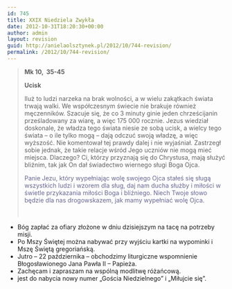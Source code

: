 ```yaml
---
id: 745
title: XXIX Niedziela Zwykła
date: 2012-10-31T18:20:30+00:00
author: admin
layout: revision
guid: http://anielaolsztynek.pl/2012/10/744-revision/
permalink: /2012/10/744-revision/
---
```

> **Mk 10,  35-45**
> 
> **Ucisk**
> 
> Iluż to ludzi narzeka na brak wolności, a w wielu zakątkach świata trwają walki. We współczesnym świecie nie brakuje również męczenników. Szacuje się, że co 3 minuty ginie jeden chrześcijanin prześladowany za wiarę, a więc 175 000 rocznie. Jezus wiedział doskonale, że władza tego świata niesie ze sobą ucisk, a wielcy tego świata &#8211; o ile tylko mogą &#8211; dają odczuć swoją władzę, a więc wyższość. Nie komentował tej prawdy dalej i nie wyjaśniał. Zastrzegł sobie jednak, że takie relacje wśród Jego uczniów nie mogą mieć miejsca. Dlaczego? Ci, którzy przyznają się do Chrystusa, mają służyć bliźnim, tak jak On dał świadectwo wiernego sługi Boga Ojca.
> 
> <span style="color: #666699;">Panie Jezu, który wypełniając wolę swojego Ojca stałeś się sługą wszystkich ludzi i wzorem dla sług, daj nam ducha służby i miłości w świetle przykazania miłości Boga i bliźniego. Niech Twoje słowo będzie dla nas drogowskazem, jak mamy wypełniać wolę Ojca.</span>
> 
> <span style="color: #666699;"><br /> </span>

  * Bóg zapłać za ofiary złożone w dniu dzisiejszym na tacę na potrzeby misji.
  * Po Mszy Świętej można nabywać przy wyjściu kartki na wypominki i Mszę Świętą gregoriańską.
  * Jutro &#8211; 22 października &#8211; obchodzimy liturgiczne wspomnienie Błogosławionego Jana Pawła II &#8211; Papieża.
  * Zachęcam i zapraszam na wspólną modlitwę różańcową.
  * jest do nabycia nowy numer &#8222;Gościa Niedzielnego&#8221; i &#8222;Miłujcie się&#8221;.